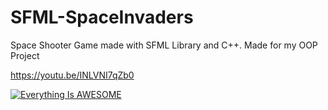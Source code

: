 # SFML-SpaceInvaders
Space Shooter Game made with SFML Library and C++. Made for my OOP Project

https://youtu.be/INLVNI7qZb0

[![Everything Is AWESOME](https://img.youtube.com/vi/StTqXEQ2l-Y/0.jpg)](https://youtu.be/INLVNI7qZb0)
